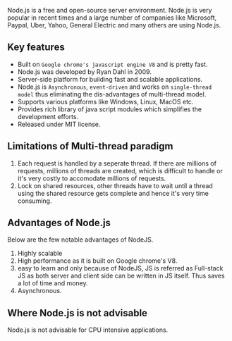 Node.js is a free and open-source server environment. Node.js is very popular in recent times and a large number of companies like Microsoft, Paypal, Uber, Yahoo, General Electric and many others are using Node.js.

## Key features

* Built on `Google chrome's javascript engine V8` and is pretty fast.
* Node.js was developed by Ryan Dahl in 2009.
* Server-side platform for building fast and scalable applications.
* Node.js is `Asynchronous`, `event-driven` and works on `single-thread model` thus eliminating the dis-advantages of multi-thread model.
* Supports various platforms like Windows, Linux, MacOS etc.
* Provides rich library of java script modules which simplifies the development efforts.
* Released under MIT license.


## Limitations of Multi-thread paradigm

1. Each request is handled by a seperate thread. If there are millions of requests, millions of threads are created, which is difficult to handle or it's very costly to accomodate millions of requests.
2. Lock on shared resources, other threads have to wait until a thread using the shared resource gets complete and hence it's very time consuming.

## Advantages of Node.js

Below are the few notable advantages of NodeJS.

1. Highly scalable
2. High performance as it is built on Google chrome's V8.
3. easy to learn and only because of NodeJS, JS is referred as Full-stack JS as both server and client side can be written in JS itself. Thus saves a lot of time and money.
4. Asynchronous.

## Where Node.js is not advisable

Node.js is not advisable for CPU intensive applications.

